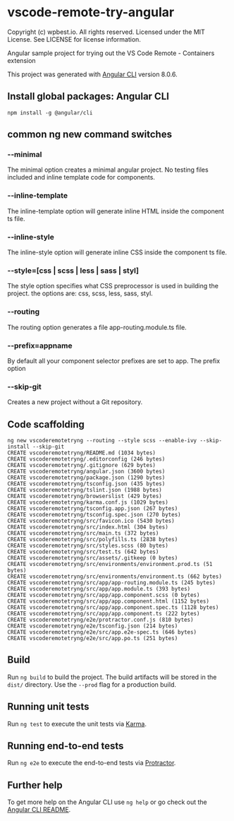 # vscode-remote-try-angular

Copyright (c) wpbest.io. All rights reserved.
Licensed under the MIT License. See LICENSE for license information.

Angular sample project for trying out the VS Code Remote - Containers extension

This project was generated with [Angular CLI](https://github.com/angular/angular-cli) version 8.0.6.

## Install global packages: Angular CLI

```
npm install -g @angular/cli  
```
## common ng new command switches

### --minimal

The minimal option creates a minimal angular project. No testing files included and inline template code for components.

### --inline-template

The inline-template option will generate inline HTML inside the component ts file.

### --inline-style

The inline-style option will generate inline CSS inside the component ts file.

### --style=[css | scss | less | sass | styl]

The style option specifies what CSS preprocessor is used in building the project. the options are: css, scss, less, sass, styl.

### --routing

The routing option generates a file app-routing.module.ts file.

### --prefix=appname

By default all your component selector prefixes are set to app. The prefix option

### --skip-git

Creates a new project without a Git repository.

## Code scaffolding
```
ng new vscoderemotetryng --routing --style scss --enable-ivy --skip-install --skip-git
CREATE vscoderemotetryng/README.md (1034 bytes)
CREATE vscoderemotetryng/.editorconfig (246 bytes)
CREATE vscoderemotetryng/.gitignore (629 bytes)
CREATE vscoderemotetryng/angular.json (3600 bytes)
CREATE vscoderemotetryng/package.json (1290 bytes)
CREATE vscoderemotetryng/tsconfig.json (435 bytes)
CREATE vscoderemotetryng/tslint.json (1988 bytes)
CREATE vscoderemotetryng/browserslist (429 bytes)
CREATE vscoderemotetryng/karma.conf.js (1029 bytes)
CREATE vscoderemotetryng/tsconfig.app.json (267 bytes)
CREATE vscoderemotetryng/tsconfig.spec.json (270 bytes)
CREATE vscoderemotetryng/src/favicon.ico (5430 bytes)
CREATE vscoderemotetryng/src/index.html (304 bytes)
CREATE vscoderemotetryng/src/main.ts (372 bytes)
CREATE vscoderemotetryng/src/polyfills.ts (2838 bytes)
CREATE vscoderemotetryng/src/styles.scss (80 bytes)
CREATE vscoderemotetryng/src/test.ts (642 bytes)
CREATE vscoderemotetryng/src/assets/.gitkeep (0 bytes)
CREATE vscoderemotetryng/src/environments/environment.prod.ts (51 bytes)
CREATE vscoderemotetryng/src/environments/environment.ts (662 bytes)
CREATE vscoderemotetryng/src/app/app-routing.module.ts (245 bytes)
CREATE vscoderemotetryng/src/app/app.module.ts (393 bytes)
CREATE vscoderemotetryng/src/app/app.component.scss (0 bytes)
CREATE vscoderemotetryng/src/app/app.component.html (1152 bytes)
CREATE vscoderemotetryng/src/app/app.component.spec.ts (1128 bytes)
CREATE vscoderemotetryng/src/app/app.component.ts (222 bytes)
CREATE vscoderemotetryng/e2e/protractor.conf.js (810 bytes)
CREATE vscoderemotetryng/e2e/tsconfig.json (214 bytes)
CREATE vscoderemotetryng/e2e/src/app.e2e-spec.ts (646 bytes)
CREATE vscoderemotetryng/e2e/src/app.po.ts (251 bytes)
```

## Build

Run `ng build` to build the project. The build artifacts will be stored in the `dist/` directory. Use the `--prod` flag for a production build.

## Running unit tests

Run `ng test` to execute the unit tests via [Karma](https://karma-runner.github.io).

## Running end-to-end tests

Run `ng e2e` to execute the end-to-end tests via [Protractor](http://www.protractortest.org/).

## Further help

To get more help on the Angular CLI use `ng help` or go check out the [Angular CLI README](https://github.com/angular/angular-cli/blob/master/README.md).